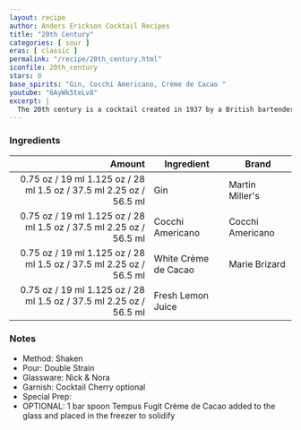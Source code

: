 ```yaml
---
layout: recipe
author: Anders Erickson Cocktail Recipes
title: "20th Century"
categories: [ sour ]
eras: [ classic ]
permalink: "/recipe/20th_century.html"
iconfile: 20th_century
stars: 0
base_spirits: "Gin, Cocchi Americano, Crème de Cacao "
youtube: "6AyWk5teLv8"
excerpt: |
  The 20th century is a cocktail created in 1937 by a British bartender named C.A. Tuck, and named in honor of the celebrated 20th Century Limited train which ran between New York City and Chicago from 1902 until 1967. The recipe was first published in 1937 in the <em>Café Royal Cocktail Book</em> by William J Tarling, President of the United Kingdom Bartenders' Guild and head bartender at the Café Royal.
---
```


### Ingredients

|  Amount | Ingredient           | Brand            |
| ------: | -------------------- | ---------------- |
| <span class="onex active">0.75 oz / 19 ml</span> <span class="onehalfx">1.125 oz / 28 ml</span> <span class="twox">1.5 oz / 37.5 ml</span> <span class="threex">2.25 oz / 56.5 ml</span> | Gin                  | Martin Miller's  |
| <span class="onex active">0.75 oz / 19 ml</span> <span class="onehalfx">1.125 oz / 28 ml</span> <span class="twox">1.5 oz / 37.5 ml</span> <span class="threex">2.25 oz / 56.5 ml</span> | Cocchi Americano     | Cocchi Americano |
| <span class="onex active">0.75 oz / 19 ml</span> <span class="onehalfx">1.125 oz / 28 ml</span> <span class="twox">1.5 oz / 37.5 ml</span> <span class="threex">2.25 oz / 56.5 ml</span> | White Crème de Cacao | Marie Brizard    |
| <span class="onex active">0.75 oz / 19 ml</span> <span class="onehalfx">1.125 oz / 28 ml</span> <span class="twox">1.5 oz / 37.5 ml</span> <span class="threex">2.25 oz / 56.5 ml</span> | Fresh Lemon Juice    |

### Notes

- Method: Shaken
- Pour: Double Strain
- Glassware: Nick & Nora
- Garnish: Cocktail Cherry optional
- Special Prep:
- OPTIONAL: 1 bar spoon Tempus Fugit Crème de Cacao added to the glass and placed in the freezer to solidify
